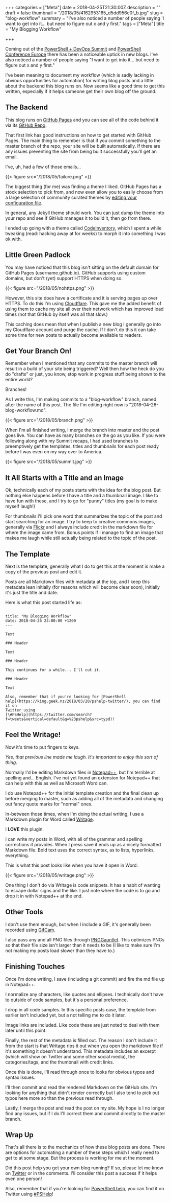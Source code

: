 +++
categories = ["Meta"]
date = 2018-04-25T21:30:00Z
description = ""
draft = false
thumbnail = "/2018/05/4162953165_d5dd956c0f_b.jpg"
slug = "blog-workflow"
summary = "I've also noticed a number of people saying 'I want to get into it... but need to figure out x and y first."
tags = ["Meta"]
title = "My Blogging Workflow"

+++


Coming out of the [PowerShell + DevOps Summit](https://powershell.org/summit/) and [PowerShell Conference Europe](http://www.psconf.eu/) there has been a noticeable uptick in new blogs. I've also noticed a number of people saying "I want to get into it... but need to figure out x and y first."

I've been meaning to document my workflow (which is sadly lacking in obvious opportunities for automation) for writing blog posts and a little about the backend this blog runs on. Now seems like a good time to get this written, especially if it helps someone get their own blog off the ground.

## **The Backend**

This blog runs on [GitHub Pages](https://pages.github.com/) and you can see all of the code behind it via its [GitHub Repo](https://github.com/Windos/windos.github.io).

That first link has good instructions on how to get started with GitHub Pages. The main thing to remember is that if you commit something to the master branch of the repo, your site will be built automatically. If there are any issues preventing the site from being built successfully you'll get an email.

I've, uh, had a few of those emails...

{{< figure src="/2018/05/failure.png" >}}

The biggest thing (for me) was finding a theme I liked. GitHub Pages has a stock selection to pick from, and now even allow you to easily choose from a large selection of community curated themes by [editing your configuration file](https://blog.github.com/2017-11-29-use-any-theme-with-github-pages/).

In general, any Jekyll theme should work. You can just dump the theme into your repo and see if GitHub manages it to build it, then go from there.

I ended up going with a theme called [CodeInventory](https://github.com/codeinventory/codeinventory.github.io), which I spent a while tweaking (read: hacking away at for weeks) to morph it into something I was ok with.

## **Little Green Padlock**

You may have noticed that this blog isn't sitting on the default domain for GitHub Pages (username.github.io). GitHub supports using custom domains, but don't (yet) support HTTPS when doing so.

{{< figure src="/2018/05/nohttps.png" >}}

However, this site does have a certificate and it is serving pages up over HTTPS. To do this I'm using [Cloudflare](https://cloudflare.com/). This gave me the added benefit of using them to cache my site all over their network which has improved load times (not that GitHub by itself was all that slow.)

This caching does mean that when I publish a new blog I generally go into my Cloudflare account and purge the cache. If I don't do this it can take some time for new posts to actually become available to readers.

## **Get Your Branch On!**

Remember when I mentioned that any commits to the master branch will result in a build of your site being triggered? Well then how the heck do you do "drafts" or just, you know, stop work in progress stuff being shown to the entire world?

Branches!

As I write this, I'm making commits to a "blog-workflow" branch, named after the name of this post. The file I'm editing right now is "2018-04-26-blog-workflow.md".

{{< figure src="/2018/05/branch.png" >}}

When I'm all finished writing, I merge the branch into master and the post goes live. You can have as many branches on the go as you like. If you were following along with my Summit recaps, I had used branches to preemptively get the templates, titles and thumbnails for each post ready before I was even on my way over to America.

{{< figure src="/2018/05/summit.jpg" >}}

## **It All Starts with a Title and an Image**

Ok, technically each of my posts starts with the idea for the blog post. But nothing else happens before I have a title and a thumbnail image. I like to have fun with these, and I try to go for "punny" titles (my goal is to make myself laugh!)

For thumbnails I'll pick one word that summarizes the topic of the post and start searching for an image. I try to keep to creative commons images, generally via [Flickr](https://www.flickr.com/photos/astuteobserver/1439828491/) and I always include credit in the markdown file for where the image came from. Bonus points if I manage to find an image that makes me laugh while still actually being related to the topic of the post.

## **The Template**

Next is the template, generally what I do to get this at the moment is make a copy of the previous post and edit it.

Posts are all Markdown files with metadata at the top, and I keep this metadata lean initially (for reasons which will become clear soon), initially it's just the title and date.

Here is what this post started life as:

```
---
title: "My Blogging Workflow"
date: 2018-04-26 23:00:00 +1200
---

Text

### Header

Text

### Header

This continues for a while... I'll cut it.

### Header

Text

Also, remember that if you're looking for [PowerShell
help](https://king.geek.nz/2018/03/20/pshelp-twitter/), you can find it on
Twitter using
[\#PSHelp](https://twitter.com/search?f=tweets&vertical=default&q=%23pshelp&src=typd)!

```

## **Feel the Writage!**

Now it's time to put fingers to keys.

_Yes, that previous line made me laugh. It's important to enjoy this sort of thing._

Normally I'd be editing Markdown files in [Notepad++](https://notepad-plus-plus.org/), but I'm terrible at spelling and... English. I've not yet found an extension for Notepad++ that can help with this as well as Microsoft Word can.

I do use Notepad++ for the initial template creation and the final clean up before merging to master, such as adding all of the metadata and changing out fancy quote marks for "normal" ones.

In-between those times, when I'm doing the actual writing, I use a Markdown plugin for Word called [Writage](http://www.writage.com/).

I **LOVE** this plugin.

I can write my posts in Word, with all of the grammar and spelling corrections it provides. When I press save it ends up as a nicely formatted Markdown file. Bold text uses the correct syntax, as to lists, hyperlinks, everything.

This is what this post looks like when you have it open in Word:

{{< figure src="/2018/05/writage.png" >}}

One thing I don't do via Writage is code snippets. It has a habit of wanting to escape dollar signs and the like. I just note where the code is to go and drop it in with Notepad++ at the end.

## **Other Tools**

I don't use them enough, but when I include a GIF, it's generally been recorded using [GifCam](http://blog.bahraniapps.com/gifcam/).

I also pass any and all PNG files through [PNGGauntlet](https://pnggauntlet.com/). This optimizes PNGs so that their file size isn't larger than it needs to be (I like to make sure I'm not making my posts load slower than they have to.)

## **Finishing Touches**

Once I'm done writing, I save (including a git commit) and fire the md file up in Notepad++.

I normalize any characters, like quotes and ellipses. I technically don't have to outside of code samples, but it's a personal preference.

I drop in all code samples. In this specific posts case, the template from earlier isn't included yet, but a not telling me to do it later.

Image links are included. Like code these are just noted to deal with them later until this point.

Finally, the rest of the metadata is filled out. The reason I don't include it from the start is that Writage rips it out when you open the markdown file if it's something it doesn't understand. This metadata includes an excerpt (which will show on Twitter and some other social media), the categories/tags, and the thumbnail with credit links.

Once this is done, I'll read through once to looks for obvious typos and syntax issues.

I'll then commit and read the rendered Markdown on the GitHub site. I'm looking for anything that didn't render correctly but I also tend to pick out typos here more so than the previous read through.

Lastly, I merge the post and read the post on my site. My hope is I no longer find any issues, but if I do I'll correct them and commit directly to the master branch.

## **Wrap Up**

That's all there is to the mechanics of how these blog posts are done. There are options for automating a number of these steps which I really need to get to at some stage. But the process is working for me at the moment.

Did this post help you get your own blog running? If so, please let me know on [Twitter](https://twitter.com/WindosNZ) or in the comments. I'll consider this post a success if it helps even one person!

Also, remember that if you're looking for [PowerShell help](https://king.geek.nz/2018/03/20/pshelp-twitter/), you can find it on Twitter using [#PSHelp](https://twitter.com/search?f=tweets&vertical=default&q=%23pshelp&src=typd)!

